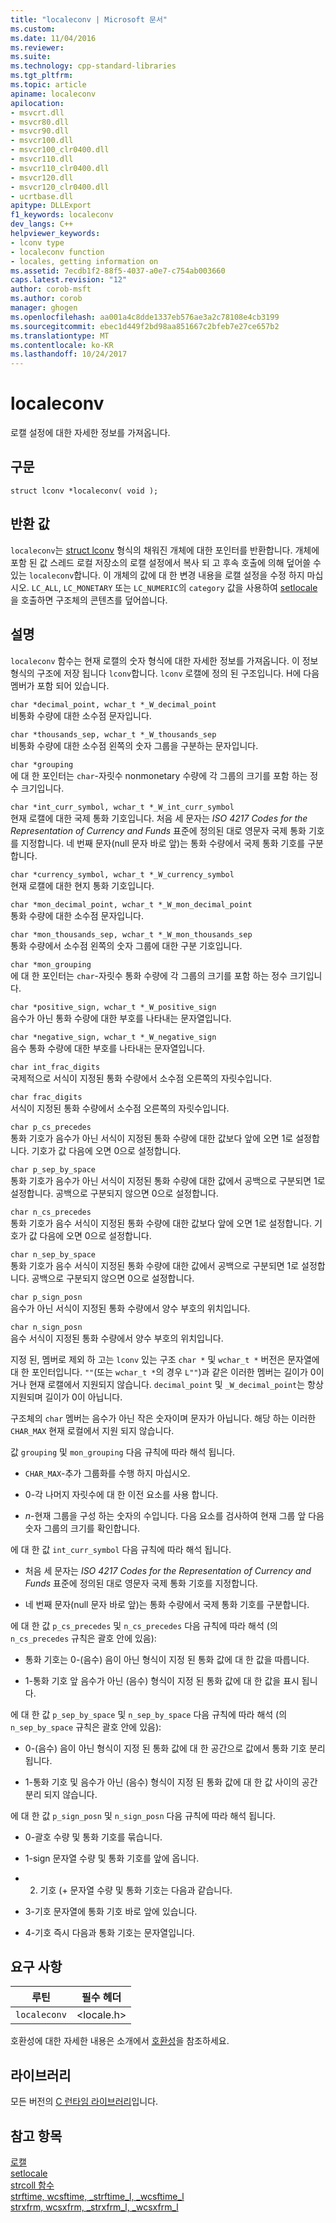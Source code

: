 ```yaml
---
title: "localeconv | Microsoft 문서"
ms.custom: 
ms.date: 11/04/2016
ms.reviewer: 
ms.suite: 
ms.technology: cpp-standard-libraries
ms.tgt_pltfrm: 
ms.topic: article
apiname: localeconv
apilocation:
- msvcrt.dll
- msvcr80.dll
- msvcr90.dll
- msvcr100.dll
- msvcr100_clr0400.dll
- msvcr110.dll
- msvcr110_clr0400.dll
- msvcr120.dll
- msvcr120_clr0400.dll
- ucrtbase.dll
apitype: DLLExport
f1_keywords: localeconv
dev_langs: C++
helpviewer_keywords:
- lconv type
- localeconv function
- locales, getting information on
ms.assetid: 7ecdb1f2-88f5-4037-a0e7-c754ab003660
caps.latest.revision: "12"
author: corob-msft
ms.author: corob
manager: ghogen
ms.openlocfilehash: aa001a4c8dde1337eb576ae3a2c78108e4cb3199
ms.sourcegitcommit: ebec1d449f2bd98aa851667c2bfeb7e27ce657b2
ms.translationtype: MT
ms.contentlocale: ko-KR
ms.lasthandoff: 10/24/2017
---
```

# <a name="localeconv"></a>localeconv
로캘 설정에 대한 자세한 정보를 가져옵니다.  
  
## <a name="syntax"></a>구문  
  
```  
struct lconv *localeconv( void );  
```  
  
## <a name="return-value"></a>반환 값  
 `localeconv`는 [struct lconv](../../c-runtime-library/standard-types.md) 형식의 채워진 개체에 대한 포인터를 반환합니다. 개체에 포함 된 값 스레드 로컬 저장소의 로캘 설정에서 복사 되 고 후속 호출에 의해 덮어쓸 수 있는 `localeconv`합니다. 이 개체의 값에 대 한 변경 내용을 로캘 설정을 수정 하지 마십시오. `LC_ALL`, `LC_MONETARY` 또는 `LC_NUMERIC`의 `category` 값을 사용하여 [setlocale](../../c-runtime-library/reference/setlocale-wsetlocale.md)을 호출하면 구조체의 콘텐츠를 덮어씁니다.  
  
## <a name="remarks"></a>설명  
 `localeconv` 함수는 현재 로캘의 숫자 형식에 대한 자세한 정보를 가져옵니다. 이 정보 형식의 구조에 저장 됩니다 `lconv`합니다. `lconv` 로캘에 정의 된 구조입니다. H에 다음 멤버가 포함 되어 있습니다.  
  
 `char *decimal_point, wchar_t *_W_decimal_point`  
 비통화 수량에 대한 소수점 문자입니다.  
  
 `char *thousands_sep, wchar_t *_W_thousands_sep`  
 비통화 수량에 대한 소수점 왼쪽의 숫자 그룹을 구분하는 문자입니다.  
  
 `char *grouping`  
 에 대 한 포인터는 `char`-자릿수 nonmonetary 수량에 각 그룹의 크기를 포함 하는 정수 크기입니다.  
  
 `char *int_curr_symbol, wchar_t *_W_int_curr_symbol`  
 현재 로캘에 대한 국제 통화 기호입니다. 처음 세 문자는 *ISO 4217 Codes for the Representation of Currency and Funds* 표준에 정의된 대로 영문자 국제 통화 기호를 지정합니다. 네 번째 문자(null 문자 바로 앞)는 통화 수량에서 국제 통화 기호를 구분합니다.  
  
 `char *currency_symbol, wchar_t *_W_currency_symbol`  
 현재 로캘에 대한 현지 통화 기호입니다.  
  
 `char *mon_decimal_point, wchar_t *_W_mon_decimal_point`  
 통화 수량에 대한 소수점 문자입니다.  
  
 `char *mon_thousands_sep, wchar_t *_W_mon_thousands_sep`  
 통화 수량에서 소수점 왼쪽의 숫자 그룹에 대한 구분 기호입니다.  
  
 `char *mon_grouping`  
 에 대 한 포인터는 `char`-자릿수 통화 수량에 각 그룹의 크기를 포함 하는 정수 크기입니다.  
  
 `char *positive_sign, wchar_t *_W_positive_sign`  
 음수가 아닌 통화 수량에 대한 부호를 나타내는 문자열입니다.  
  
 `char *negative_sign, wchar_t *_W_negative_sign`  
 음수 통화 수량에 대한 부호를 나타내는 문자열입니다.  
  
 `char int_frac_digits`  
 국제적으로 서식이 지정된 통화 수량에서 소수점 오른쪽의 자릿수입니다.  
  
 `char frac_digits`  
 서식이 지정된 통화 수량에서 소수점 오른쪽의 자릿수입니다.  
  
 `char p_cs_precedes`  
 통화 기호가 음수가 아닌 서식이 지정된 통화 수량에 대한 값보다 앞에 오면 1로 설정합니다. 기호가 값 다음에 오면 0으로 설정합니다.  
  
 `char p_sep_by_space`  
 통화 기호가 음수가 아닌 서식이 지정된 통화 수량에 대한 값에서 공백으로 구분되면 1로 설정합니다. 공백으로 구분되지 않으면 0으로 설정합니다.  
  
 `char n_cs_precedes`  
 통화 기호가 음수 서식이 지정된 통화 수량에 대한 값보다 앞에 오면 1로 설정합니다. 기호가 값 다음에 오면 0으로 설정합니다.  
  
 `char n_sep_by_space`  
 통화 기호가 음수 서식이 지정된 통화 수량에 대한 값에서 공백으로 구분되면 1로 설정합니다. 공백으로 구분되지 않으면 0으로 설정합니다.  
  
 `char p_sign_posn`  
 음수가 아닌 서식이 지정된 통화 수량에서 양수 부호의 위치입니다.  
  
 `char n_sign_posn`  
 음수 서식이 지정된 통화 수량에서 양수 부호의 위치입니다.  
  
지정 된, 멤버로 제외 하 고는 `lconv` 있는 구조 `char *` 및 `wchar_t *` 버전은 문자열에 대 한 포인터입니다. `""`(또는 `wchar_t *`의 경우 `L""`)과 같은 이러한 멤버는 길이가 0이거나 현재 로캘에서 지원되지 않습니다. `decimal_point` 및 `_W_decimal_point`는 항상 지원되며 길이가 0이 아닙니다.  
  
구조체의 `char` 멤버는 음수가 아닌 작은 숫자이며 문자가 아닙니다. 해당 하는 이러한 `CHAR_MAX` 현재 로컬에서 지원 되지 않습니다.  
  
값 `grouping` 및 `mon_grouping` 다음 규칙에 따라 해석 됩니다.  
  
- `CHAR_MAX`-추가 그룹화를 수행 하지 마십시오.  
  
- 0-각 나머지 자릿수에 대 한 이전 요소를 사용 합니다.  
  
- *n*-현재 그룹을 구성 하는 숫자의 수입니다. 다음 요소를 검사하여 현재 그룹 앞 다음 숫자 그룹의 크기를 확인합니다.  
  
에 대 한 값 `int_curr_symbol` 다음 규칙에 따라 해석 됩니다.  
  
-   처음 세 문자는 *ISO 4217 Codes for the Representation of Currency and Funds* 표준에 정의된 대로 영문자 국제 통화 기호를 지정합니다.  
  
-   네 번째 문자(null 문자 바로 앞)는 통화 수량에서 국제 통화 기호를 구분합니다.  
  
에 대 한 값 `p_cs_precedes` 및 `n_cs_precedes` 다음 규칙에 따라 해석 (의 `n_cs_precedes` 규칙은 괄호 안에 있음):  
  
- 통화 기호는 0-(음수) 음이 아닌 형식이 지정 된 통화 값에 대 한 값을 따릅니다.  
  
- 1-통화 기호 앞 음수가 아닌 (음수) 형식이 지정 된 통화 값에 대 한 값을 표시 됩니다.  
  
에 대 한 값 `p_sep_by_space` 및 `n_sep_by_space` 다음 규칙에 따라 해석 (의 `n_sep_by_space` 규칙은 괄호 안에 있음):  
  
- 0-(음수) 음이 아닌 형식이 지정 된 통화 값에 대 한 공간으로 값에서 통화 기호 분리 됩니다.  
  
- 1-통화 기호 및 음수가 아닌 (음수) 형식이 지정 된 통화 값에 대 한 값 사이의 공간 분리 되지 않습니다.  
  
에 대 한 값 `p_sign_posn` 및 `n_sign_posn` 다음 규칙에 따라 해석 됩니다.  
  
- 0-괄호 수량 및 통화 기호를 묶습니다.  
  
- 1-sign 문자열 수량 및 통화 기호를 앞에 옵니다.  
  
- 2) 기호 (+ 문자열 수량 및 통화 기호는 다음과 같습니다.  
  
- 3-기호 문자열에 통화 기호 바로 앞에 있습니다.  
  
- 4-기호 즉시 다음과 통화 기호는 문자열입니다.  
  
## <a name="requirements"></a>요구 사항  
  
|루틴|필수 헤더|  
|-------------|---------------------|  
|`localeconv`|\<locale.h>|  
  
 호환성에 대한 자세한 내용은 소개에서 [호환성](../../c-runtime-library/compatibility.md)을 참조하세요.  
  
## <a name="libraries"></a>라이브러리  
 모든 버전의 [C 런타임 라이브러리](../../c-runtime-library/crt-library-features.md)입니다.  
  
## <a name="see-also"></a>참고 항목  
 [로캘](../../c-runtime-library/locale.md)   
 [setlocale](../../preprocessor/setlocale.md)   
 [strcoll 함수](../../c-runtime-library/strcoll-functions.md)   
 [strftime, wcsftime, _strftime_l, _wcsftime_l](../../c-runtime-library/reference/strftime-wcsftime-strftime-l-wcsftime-l.md)   
 [strxfrm, wcsxfrm, _strxfrm_l, _wcsxfrm_l](../../c-runtime-library/reference/strxfrm-wcsxfrm-strxfrm-l-wcsxfrm-l.md)